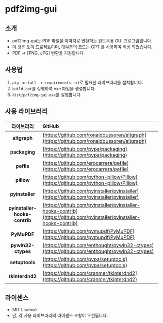 # pdf2img-gui
## 소개
* pdf2img-gui는 PDF 파일을 이미지로 변환하는 윈도우용 GUI 프로그램입니다.
* 이 것은 토이 프로젝트이며, 대부분의 코드는 GPT 를 사용하여 작성 되었습니다.
* PDF -> [PNG, JPG] 변환을 지원합니다.

## 사용법
1. `pip install -r requirements.txt`로 필요한 라이브러리를 설치합니다.
2. `build.bat`를 실행하여 exe 파일을 생성합니다.
3. `dist/pdf2img-gui.exe`를 실행합니다.

## 사용 라이브러리
|             라이브러리             | GitHub                                                     |
|:-----------------------------:|:-----------------------------------------------------------|
|         **altgraph**          | [https://github.com/ronaldoussoren/altgraph](https://github.com/ronaldoussoren/altgraph) |
|         **packaging**         | [https://github.com/pypa/packaging](https://github.com/pypa/packaging)                     |
|          **pefile**           | [https://github.com/erocarrera/pefile](https://github.com/erocarrera/pefile)               |
|          **pillow**           | [https://github.com/python-pillow/Pillow](https://github.com/python-pillow/Pillow)         |
|        **pyinstaller**        | [https://github.com/pyinstaller/pyinstaller](https://github.com/pyinstaller/pyinstaller)   |
| **pyinstaller-hooks-contrib** | [https://github.com/pyinstaller/pyinstaller-hooks-contrib](https://github.com/pyinstaller/pyinstaller-hooks-contrib) |
|          **PyMuPDF**          | [https://github.com/pymupdf/PyMuPDF](https://github.com/pymupdf/PyMuPDF)                   |
|      **pywin32-ctypes**       | [https://github.com/enthought/pywin32-ctypes](https://github.com/enthought/pywin32-ctypes) |
|        **setuptools**         | [https://github.com/pypa/setuptools](https://github.com/pypa/setuptools)                   |
|        **tkinterdnd2**        | [https://github.com/cranmer/tkinterdnd2](https://github.com/cranmer/tkinterdnd2)           |


## 라이센스
* MIT License
* 단, 각 사용 라이브러리의 라이센스 조항이 우선됩니다.